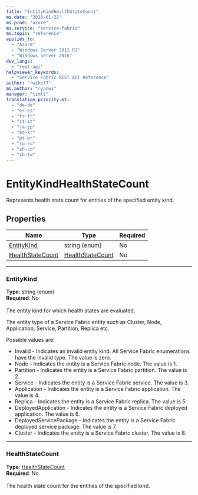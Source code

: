 ```yaml
---
title: "EntityKindHealthStateCount"
ms.date: "2018-01-22"
ms.prod: "azure"
ms.service: "service-fabric"
ms.topic: "reference"
applies_to: 
  - "Azure"
  - "Windows Server 2012 R2"
  - "Windows Server 2016"
dev_langs: 
  - "rest-api"
helpviewer_keywords: 
  - "Service Fabric REST API Reference"
author: "rwike77"
ms.author: "ryanwi"
manager: "timlt"
translation.priority.mt: 
  - "de-de"
  - "es-es"
  - "fr-fr"
  - "it-it"
  - "ja-jp"
  - "ko-kr"
  - "pt-br"
  - "ru-ru"
  - "zh-cn"
  - "zh-tw"
---
```

# EntityKindHealthStateCount

Represents health state count for entities of the specified entity kind.

## Properties
| Name | Type | Required |
| --- | --- | --- |
| [EntityKind](#entitykind) | string (enum) | No |
| [HealthStateCount](#healthstatecount) | [HealthStateCount](sfclient-v61-model-healthstatecount.md) | No |

____
### EntityKind
__Type__: string (enum) <br/>
__Required__: No<br/>
<br/>
The entity kind for which health states are evaluated.

The entity type of a Service Fabric entity such as Cluster, Node, Application, Service, Partition, Replica etc.

Possible values are: 

  - Invalid - Indicates an invalid entity kind. All Service Fabric enumerations have the invalid type. The value is zero.
  - Node - Indicates the entity is a Service Fabric node. The value is 1.
  - Partition - Indicates the entity is a Service Fabric partition. The value is 2.
  - Service - Indicates the entity is a Service Fabric service. The value is 3.
  - Application - Indicates the entity is a Service Fabric application. The value is 4.
  - Replica - Indicates the entity is a Service Fabric replica. The value is 5.
  - DeployedApplication - Indicates the entity is a Service Fabric deployed application. The value is 6.
  - DeployedServicePackage - Indicates the entity is a Service Fabric deployed service package. The value is 7.
  - Cluster - Indicates the entity is a Service Fabric cluster. The value is 8.



____
### HealthStateCount
__Type__: [HealthStateCount](sfclient-v61-model-healthstatecount.md) <br/>
__Required__: No<br/>
<br/>
The health state count for the entities of the specified kind.

